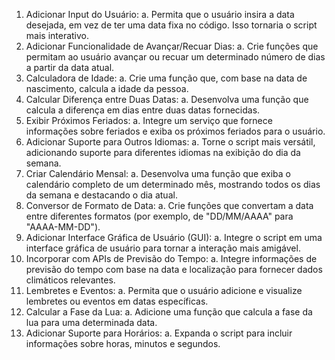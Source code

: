 1.	Adicionar Input do Usuário:
    a.	Permita que o usuário insira a data desejada, em vez de ter uma data fixa no código. Isso tornaria o script mais interativo.
2.	Adicionar Funcionalidade de Avançar/Recuar Dias:
    a.	Crie funções que permitam ao usuário avançar ou recuar um determinado número de dias a partir da data atual.
3.	Calculadora de Idade:
    a.	Crie uma função que, com base na data de nascimento, calcula a idade da pessoa.
4.	Calcular Diferença entre Duas Datas:
    a.	Desenvolva uma função que calcula a diferença em dias entre duas datas fornecidas.
5.	Exibir Próximos Feriados:
    a.	Integre um serviço que fornece informações sobre feriados e exiba os próximos feriados para o usuário.
6.	Adicionar Suporte para Outros Idiomas:
    a.	Torne o script mais versátil, adicionando suporte para diferentes idiomas na exibição do dia da semana.
7.	Criar Calendário Mensal:
    a.	Desenvolva uma função que exiba o calendário completo de um determinado mês, mostrando todos os dias da semana e destacando o dia atual.
8.	Conversor de Formato de Data:
    a.	Crie funções que convertam a data entre diferentes formatos (por exemplo, de "DD/MM/AAAA" para "AAAA-MM-DD").
9.	Adicionar Interface Gráfica de Usuário (GUI):
    a.	Integre o script em uma interface gráfica de usuário para tornar a interação mais amigável.
10.	Incorporar com APIs de Previsão do Tempo:
    a.	Integre informações de previsão do tempo com base na data e localização para fornecer dados climáticos relevantes.
11.	Lembretes e Eventos:
    a.	Permita que o usuário adicione e visualize lembretes ou eventos em datas específicas.
12.	Calcular a Fase da Lua:
    a.	Adicione uma função que calcula a fase da lua para uma determinada data.
13.	Adicionar Suporte para Horários:
    a.	Expanda o script para incluir informações sobre horas, minutos e segundos.
